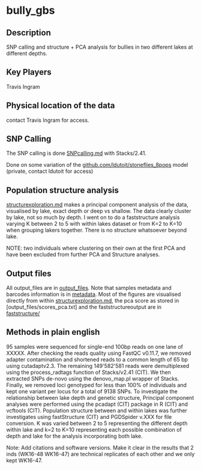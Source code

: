 # bully_gbs

## Description
SNP calling and structure + PCA analysis for bullies in two different lakes at different depths.

## Key Players

Travis Ingram

## Physical location of the data

contact Travis Ingram for access.

## SNP Calling
The SNP calling is done [SNPcalling.md](SNPcalling.md) with Stacks/2.41. 

 Done on some variation of the [github.com/ldutoit/stoneflies_8pops](github.com/ldutoit/stoneflies_8pops) model (private, contact ldutoit for access)


## Population structure analysis

[structurexploration.md](structurexploration.md) makes a principal component analysis of the data, visualised by lake, exact depth or deep vs shallow. The data clearly cluster by lake, not so much by depth. I went on to do a faststructure analysis varying K between 2 to 5 with within lakes dataset or from K=2 to K=10 when grouping lakers together.  There is no structure whatsoever beyond lake.

NOTE: two individuals where clustering on their own at the first PCA and have been excluded from further PCA and Structure analyses.

## Output files

All output_files are in [output_files](output_files). Note that samples metadata and barcodes information is in [metadata](metadata). Most of the figures are visualised directly from within [structurexploration.md](structurexploration.md), the pca score as stored in [output_files/scores_pca.txt] and the faststructureoutput are in [faststructure/](faststructure)

## Methods in plain english


95 samples were sequenced for single-end 100bp reads on one lane of XXXXX. After checking the reads quality using FastQC v0.11.7, we removed adapter contamination and shortened reads to a common length of 65 bp using cutadaptv2.3. The remaining 149'582'581  reads were demultiplexed  using the process_radtags function  of Stacks/v2.41 (CIT). We then extracted SNPs de-novo using the denovo_map.pl wrapper of Stacks. Finally, we removed loci genotyped for less than 100% of individuals and kept one variant per locus for a total of 9138 SNPs. 
To investigate the relationship between lake depth and genetic structure,  Principal component analyses were performed using the pcadapt (CIT) package in R (CIT) and vcftools (CIT). Population structure between and within lakes was further investigates using fastStructure (CIT) and PGDSpider v.XXX for file conversion. K was varied between 2 to 5 representing the different depth within lake and k=2 to K=10 representing each possible combination of depth and lake for the analysis incorporating both lake. 

Note: Add citations and software versions. Make it clear in the results that 2 inds (WK16-48 WK16-47) are technical replicates of each other and we only kept WK16-47.

